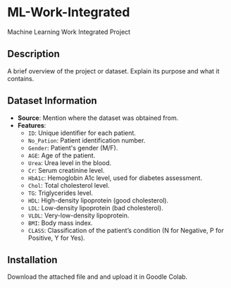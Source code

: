 # ML-Work-Integrated
Machine Learning Work Integrated Project
## Description
A brief overview of the project or dataset. Explain its purpose and what it contains.

## Dataset Information
- **Source**: Mention where the dataset was obtained from.
- **Features**:
  - `ID`: Unique identifier for each patient.
  - `No_Pation`: Patient identification number.
  - `Gender`: Patient's gender (M/F).
  - `AGE`: Age of the patient.
  - `Urea`: Urea level in the blood.
  - `Cr`: Serum creatinine level.
  - `HbA1c`: Hemoglobin A1c level, used for diabetes assessment.
  - `Chol`: Total cholesterol level.
  - `TG`: Triglycerides level.
  - `HDL`: High-density lipoprotein (good cholesterol).
  - `LDL`: Low-density lipoprotein (bad cholesterol).
  - `VLDL`: Very-low-density lipoprotein.
  - `BMI`: Body mass index.
  - `CLASS`: Classification of the patient’s condition (N for Negative, P for Positive, Y for Yes).

## Installation
Download the attached file and and upload it in Goodle Colab. 
